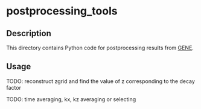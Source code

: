 # postprocessing_tools

## Description

This directory contains Python code for postprocessing results from [GENE](http://genecode.org).

## Usage

TODO: reconstruct zgrid and find the value of z corresponding to the decay factor

TODO: time averaging, kx, kz averaging or selecting
